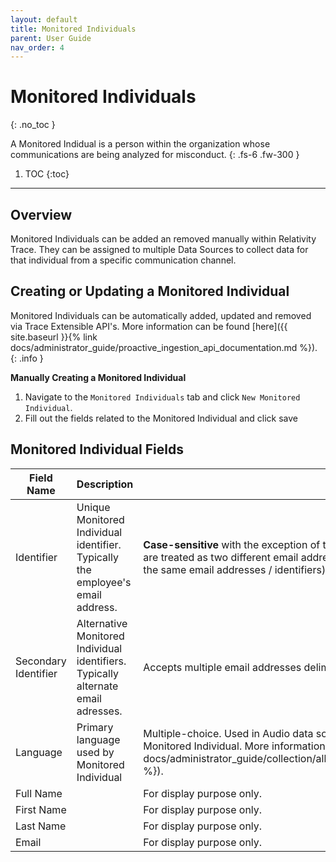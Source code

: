 ```yaml
---
layout: default
title: Monitored Individuals
parent: User Guide
nav_order: 4
---
```

# Monitored Individuals
{: .no_toc }

A Monitored Indidual is a person within the organization whose communications are being analyzed for misconduct.
{: .fs-6 .fw-300 }

1. TOC
{:toc}

---

## Overview
Monitored Individuals can be added an removed manually within Relativity Trace. They can be assigned to multiple Data Sources to collect data for that individual from a specific communication channel.

## Creating or Updating a Monitored Individual

Monitored Individuals can be automatically added, updated and removed via Trace Extensible API's. More information can be found [here]({{ site.baseurl }}{% link docs/administrator_guide/proactive_ingestion_api_documentation.md %}).
{: .info } 

**Manually Creating a Monitored Individual**

1. Navigate to the `Monitored Individuals` tab and click `New Monitored Individual`.
2. Fill out the fields related to the Monitored Individual and click save

## Monitored Individual Fields

| **Field Name** | **Description**          | **Notes**    |
| ------------------------ | ----------------------------- | ----------------- |
| Identifier | Unique Monitored Individual identifier. Typically the employee's email address.  | **Case-sensitive** with the exception of the domain of an email address (e.g. `Test@test.com` and `test@test.com` are treated as two different email addresses / identifiers, while `test@Test.com` and `test@test.com` are treated as the same email addresses / identifiers).      |
| Secondary Identifier | Alternative Monitored Individual identifiers. Typically alternate email adresses.   | Accepts multiple email addresses delimited with a semi-colon (;).      |
| Language    |  Primary language used by Monitored Individual    |  Multiple-choice. Used in Audio data sources to identify language model used for transcription for particular Monitored Individual. More information [here]({{ site.baseurl }}{% link docs/administrator_guide/collection/all_data_sources/voice_data_sources/generic_audio_data.md#transcription %}).    |
| Full Name    |     | For display purpose only.        |
| First Name    |      | For display purpose only.         |
| Last Name    |      | For display purpose only.         |
| Email    |     | For display purpose only.          |


